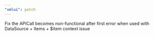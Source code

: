 ```yaml
---
"xmlui": patch
---
```


Fix the APICall becomes non-functional after first error when used with DataSource + Items + $item context issue

